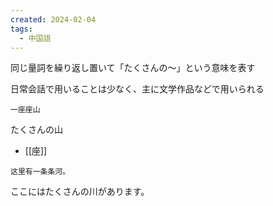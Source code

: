 ```yaml
---
created: 2024-02-04
tags:
  - 中国語
---
```

同じ量詞を繰り返し置いて「たくさんの～」という意味を表す

日常会話で用いることは少なく、主に文学作品などで用いられる
```zh-cn
一座座山
```
たくさんの山
- [[座]]
```zh-cn
这里有一条条河。
```
ここにはたくさんの川があります。
